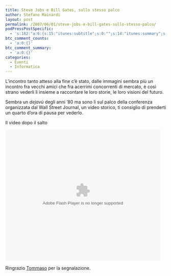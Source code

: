 ```yaml
---
title: Steve Jobs e Bill Gates, sullo stesso palco
author: Stefano Mainardi
layout: post
permalink: /2007/06/01/steve-jobs-e-bill-gates-sullo-stesso-palco/
podPressPostSpecific:
  - 's:182:"a:6:{s:15:"itunes:subtitle";s:0:"";s:14:"itunes:summary";s:0:"";s:15:"itunes:keywords";s:0:"";s:13:"itunes:author";s:0:"";s:15:"itunes:explicit";s:0:"";s:12:"itunes:block";s:2:"no";}";'
btc_comment_counts:
  - 'a:0:{}'
btc_comment_summary:
  - 'a:0:{}'
categories:
  - Eventi
  - Informatica
---
```

L&#8217;incontro tanto atteso alla fine c&#8217;è stato, dalle immagini sembra più un incontro fra vecchi amici che fra acerrimi concorrenti di mercato, è così strano vederli lì insieme a raccontare le loro storie, le loro visioni del futuro.

Sembra un *dejavù* degli anni &#8217;80 ma sono lì sul palco della conferenza organizzata dal Wall Street Journal, un video storico, ti consiglio di prenderti un quarto d&#8217;ora di pausa per vederlo.

Il video dopo il salto

<!--more-->

<embed src="http://services.brightcove.com/services/viewer/federated_f8/452319854" bgcolor="#FFFFFF" flashVars="videoId=958475626&#038;playerId=452319854&#038;viewerSecureGatewayURL=https://services.brightcove.com/services/amfgateway&#038;servicesURL=http://services.brightcove.com/services&#038;cdnURL=http://admin.brightcove.com&#038;domain=embed&#038;autoStart=false&#038;" base="http://admin.brightcove.com" name="flashObj" width="486" height="412" seamlesstabbing="false" type="application/x-shockwave-flash" swLiveConnect="true" pluginspage="http://www.macromedia.com/shockwave/download/index.cgi?P1_Prod_Version=ShockwaveFlash">
</embed>

Ringrazio [Tommaso][1] per la segnalazione.

 [1]: http://tommaso.tessarolo.it/